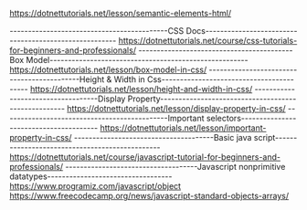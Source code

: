 https://dotnettutorials.net/lesson/semantic-elements-html/

-------------------------------------------CSS Docs------------------------------------------------------
https://dotnettutorials.net/course/css-tutorials-for-beginners-and-professionals/
------------------------------------------Box Model------------------------------------------------------
https://dotnettutorials.net/lesson/box-model-in-css/
-------------------------------------------Height & Width in Css-----------------------------------------
https://dotnettutorials.net/lesson/height-and-width-in-css/
-----------------------------------Display  Property----------------------------------------------------
https://dotnettutorials.net/lesson/display-property-in-css/
---------------------------------------------Important selectors---------------------------------------
https://dotnettutorials.net/lesson/important-property-in-css/
--------------------------------------Basic java script-----------------------------------------------
https://dotnettutorials.net/course/javascript-tutorial-for-beginners-and-professionals/
------------------------------------Javascript nonprimitive datatypes----------------------------------
https://www.programiz.com/javascript/object
https://www.freecodecamp.org/news/javascript-standard-objects-arrays/
